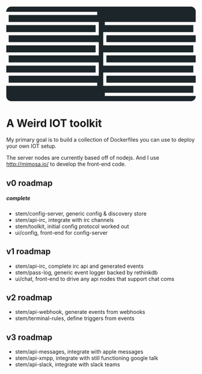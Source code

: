 ![exo-cortex](https://raw.githubusercontent.com/goldbuick/exo-cortex/master/logo.png)

A Weird IOT toolkit
===================

My primary goal is to build a collection of Dockerfiles you can use to deploy your own
IOT setup.

The server nodes are currently based off of nodejs. And I use http://mimosa.io/ to develop the front-end code.

## v0 roadmap
##### complete
* stem/config-server, generic config & discovery store
* stem/api-irc, integrate with irc channels
* stem/toolkit, initial config protocol worked out
* ui/config, front-end for config-server

## v1 roadmap
* stem/api-irc, complete irc api and generated events
* stem/pass-log, generic event logger backed by rethinkdb
* ui/chat, front-end to drive any api nodes that support chat coms

## v2 roadmap
* stem/api-webhook, generate events from webhooks
* stem/terminal-rules, define triggers from events

## v3 roadmap
* stem/api-messages, integrate with apple messages
* stem/api-xmpp, integrate with still functioning google talk
* stem/api-slack, integrate with slack teams
